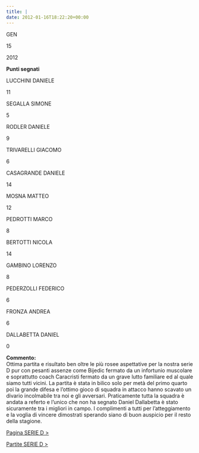 ```yaml
---
title: |
date: 2012-01-16T18:22:20+00:00
---
```

GEN

15

2012

**Punti segnati**

LUCCHINI DANIELE

11

SEGALLA SIMONE

5

RODLER DANIELE

9

TRIVARELLI GIACOMO

6

CASAGRANDE DANIELE

14

MOSNA MATTEO

12

PEDROTTI MARCO

8

BERTOTTI NICOLA

14

GAMBINO LORENZO

8

PEDERZOLLI FEDERICO

6

FRONZA ANDREA

6

DALLABETTA DANIEL

0

**Commento:**  
Ottima partita e risultato ben oltre le più rosee aspettative per la nostra serie D pur con pesanti assenze come Bijedic fermato da un infortunio muscolare e soprattutto coach Caracristi fermato da un grave lutto familiare ed al quale siamo tutti vicini. La partita è stata in bilico solo per metà del primo quarto poi la grande difesa e l’ottimo gioco di squadra in attacco hanno scavato un divario incolmabile tra noi e gli avversari. Praticamente tutta la squadra è andata a referto e l’unico che non ha segnato Daniel Dallabetta è stato sicuramente tra i migliori in campo. I complimenti a tutti per l’atteggiamento e la voglia di vincere dimostrati sperando siano di buon auspicio per il resto della stagione.

[Pagina SERIE D >](http://www.basketgardolo.it/serie-d)

[Partite SERIE D >](http://www.basketgardolo.it/?tag=serie-d&cat=11)